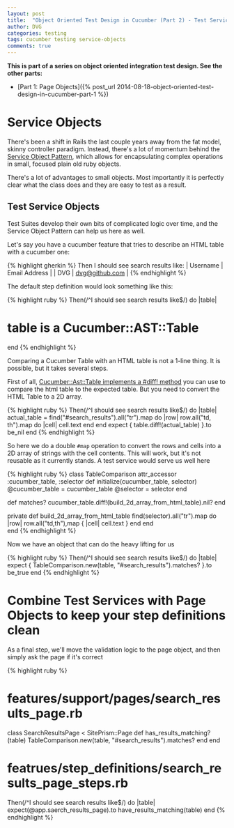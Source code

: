 ```yaml
---
layout: post
title:  "Object Oriented Test Design in Cucumber (Part 2) - Test Services"
author: DVG
categories: testing
tags: cucumber testing service-objects
comments: true
---
```


**This is part of a series on object oriented integration test design. See the other parts:**

* [Part 1: Page Objects]({% post_url 2014-08-18-object-oriented-test-design-in-cucumber-part-1 %})

# Service Objects

There's been a shift in Rails the last couple years away from the fat model, skinny controller paradigm. Instead, there's a lot of momentum behind the [Service Object Pattern][7-patterns], which allows for encapsulating complex operations in small, focused plain old ruby objects.

There's a lot of advantages to small objects. Most importantly it is perfectly clear what the class does and they are easy to test as a result.

## Test Service Objects

Test Suites develop their own bits of complicated logic over time, and the Service Object Pattern can help us here as well.

Let's say you have a cucumber feature that tries to describe an HTML table with a cucumber one:

{% highlight gherkin %}
Then I should see search results like:
| Username | Email Address  |
| DVG      | dvg@github.com |
{% endhighlight %}

The default step definition would look something like this:

{% highlight ruby %}
Then(/^I should see search results like$/) do |table|
  # table is a Cucumber::AST::Table
end
{% endhighlight %}

Comparing a Cucumber Table with an HTML table is not a 1-line thing. It is possible, but it takes several steps.

First of all, [Cucumber::Ast::Table implements a #diff! method][cucumber-ast-table-diff] you can use to compare the html table to the expected table. But you need to convert the HTML Table to a 2D array.

{% highlight ruby %}
Then(/^I should see search results like$/) do |table|
  actual_table = find("#search_results").all("tr").map do |row|
    row.all("td, th").map do |cell|
      cell.text
    end
  end
  expect { table.diff!(actual_table) }.to be_nil
end
{% endhighlight %}

So here we do a double `#map` operation to convert the rows and cells into a 2D array of strings with the cell contents. This will work, but it's not reusable as it currently stands. A test service would serve us well here

{% highlight ruby %}
class TableComparison
  attr_accessor :cucumber_table, :selector
  def initialize(cucumber_table, selector)
    @cucumber_table = cucumber_table
    @selector = selector
  end

  def matches?
    cucumber_table.diff!(build_2d_array_from_html_table).nil?
  end

private
  def build_2d_array_from_html_table
    find(selector).all("tr").map do |row|
      row.all("td,th"),map { |cell| cell.text }
    end
  end  
end
{% endhighlight %}

Now we have an object that can do the heavy lifting for us

{% highlight ruby %}
Then(/^I should see search results like$/) do |table|
  expect { TableComparison.new(table, "#search_results").matches? }.to be_true
end
{% endhighlight %}

# Combine Test Services with Page Objects to keep your step definitions clean

As a final step, we'll move the validation logic to the page object, and then simply ask the page if it's correct

{% highlight ruby %}
# features/support/pages/search_results_page.rb
class SearchResultsPage < SitePrism::Page
  def has_results_matching?(table)
    TableComparison.new(table, "#search_results").matches?
  end
end

# featrues/step_definitions/search_results_page_steps.rb
Then(/^I should see search results like$/) do |table|
  expect(@app.saerch_results_page).to have_results_matching(table)
end
{% endhighlight %}


[7-patterns]:   http://blog.codeclimate.com/blog/2012/10/17/7-ways-to-decompose-fat-activerecord-models/
[cucumber-ast-table-diff]: http://www.ruby-doc.org/gems/docs/d/davidtrogers-cucumber-0.6.2/Cucumber/Ast/Table.html#method-i-diff-21
